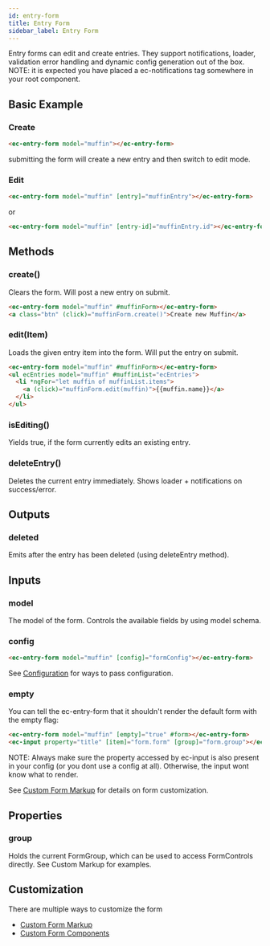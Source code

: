 ```yaml
---
id: entry-form
title: Entry Form
sidebar_label: Entry Form
---
```


Entry forms can edit and create entries. They support notifications, loader, validation error handling and dynamic config generation out of the box.
NOTE: it is expected you have placed a ec-notifications tag somewhere in your root component.

## Basic Example

### Create

```html
<ec-entry-form model="muffin"></ec-entry-form>
```

submitting the form will create a new entry and then switch to edit mode.

### Edit

```html
<ec-entry-form model="muffin" [entry]="muffinEntry"></ec-entry-form>
```

or

```html
<ec-entry-form model="muffin" [entry-id]="muffinEntry.id"></ec-entry-form>
```

## Methods

### create()

Clears the form. Will post a new entry on submit.

```html
<ec-entry-form model="muffin" #muffinForm></ec-entry-form>
<a class="btn" (click)="muffinForm.create()">Create new Muffin</a>
```

### edit(Item)

Loads the given entry item into the form. Will put the entry on submit.

```html
<ec-entry-form model="muffin" #muffinForm></ec-entry-form>
<ul ecEntries model="muffin" #muffinList="ecEntries">
  <li *ngFor="let muffin of muffinList.items">
    <a (click)="muffinForm.edit(muffin)">{{muffin.name}}</a>
  </li>
</ul>
```

### isEditing()

Yields true, if the form currently edits an existing entry.

### deleteEntry()

Deletes the current entry immediately. Shows loader + notifications on success/error.

## Outputs

### deleted

Emits after the entry has been deleted (using deleteEntry method).

## Inputs

### model

The model of the form. Controls the available fields by using model schema.

### config

```html
<ec-entry-form model="muffin" [config]="formConfig"></ec-entry-form>
```

See [Configuration](../core-concepts/config-pipeline.md) for ways to pass configuration.

### empty

You can tell the ec-entry-form that it shouldn't render the default form with the empty flag:

```html
<ec-entry-form model="muffin" [empty]="true" #form></ec-entry-form>
<ec-input property="title" [item]="form.form" [group]="form.group"></ec-input>
```

NOTE: Always make sure the property accessed by ec-input is also present in your config (or you dont use a config at all). Otherwise, the input wont know what to render.

See [Custom Form Markup](../core-concepts/form-options#custom-form-markup) for details on form customization.

## Properties

### group

Holds the current FormGroup, which can be used to access FormControls directly. See Custom Markup for examples.

## Customization

There are multiple ways to customize the form

- [Custom Form Markup](../core-concepts/form-options#custom-form-markup)
- [Custom Form Components](../core-concepts/form-options#custom-form-components)